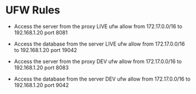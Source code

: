 # UFW Rules

* Access the server from the proxy LIVE
    ufw allow from 172.17.0.0/16 to 192.168.1.20 port 8081
* Access the database from the server LIVE
    ufw allow from 172.17.0.0/16 to 192.168.1.20 port 19042

* Access the server from the proxy DEV
    ufw allow from 172.17.0.0/16 to 192.168.1.20 port 8083

* Access the database from the server DEV
    ufw allow from 172.17.0.0/16 to 192.168.1.20 port 9042
